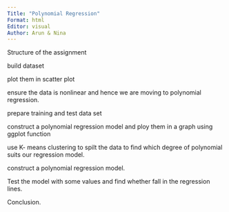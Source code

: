 ```yaml
---
Title: "Polynomial Regression"
Format: html
Editor: visual
Author: Arun & Nina
---
```


Structure of the assignment

build dataset

plot them in scatter plot

ensure the data is nonlinear and hence we are moving to polynomial regression.

prepare training and test data set

construct a polynomial regression model and ploy them in a graph using ggplot function

use K- means clustering to spilt the data to find which degree of polynomial suits our regression model. 

construct a polynomial regression model.

Test the model with some values and find whether fall in the regression lines. 

Conclusion. 


